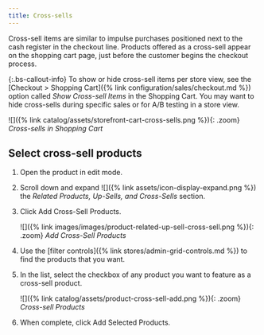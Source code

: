 ```yaml
---
title: Cross-sells
---
```


Cross-sell items are similar to impulse purchases positioned next to the cash register in the checkout line. Products offered as a cross-sell appear on the shopping cart page, just before the customer begins the checkout process.

{:.bs-callout-info}
To show or hide cross-sell items per store view, see the [Checkout > Shopping Cart]({% link configuration/sales/checkout.md %}) option called _Show Cross-sell Items_ in the Shopping Cart. You may want to hide cross-sells during specific sales or for A/B testing in a store view.

![]({% link catalog/assets/storefront-cart-cross-sells.png %}){: .zoom}
_Cross-sells in Shopping Cart_

## Select cross-sell products

1. Open the product in edit mode.

1. Scroll down and expand ![]({% link assets/icon-display-expand.png %}) the _Related Products, Up-Sells, and Cross-Sells_ section.

1. Click <span class="btn">Add Cross-Sell Products</span>.

    ![]({% link images/images/product-related-up-sell-cross-sell.png %}){: .zoom}
    _Add Cross-Sell Products_

1. Use the [filter controls]({% link stores/admin-grid-controls.md %}) to find the products that you want.

1. In the list, select the checkbox of any product you want to feature as a cross-sell product.

    ![]({% link catalog/assets/product-cross-sell-add.png %}){: .zoom}
    _Cross-sell Products_

1. When complete, click <span class="btn">Add Selected Products</span>.
